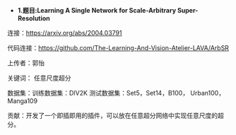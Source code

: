 - **1.题目:Learning A Single Network for Scale-Arbitrary Super-Resolution**

连接：https://arxiv.org/abs/2004.03791

代码连接：https://github.com/The-Learning-And-Vision-Atelier-LAVA/ArbSR

上传者：郭怡

关键词： 任意尺度超分

数据集：训练数据集：DIV2K 测试数据集：Set5，Set14，B100， Urban100， Manga109

贡献：开发了一个即插即用的插件，可以放在任意超分网络中实现任意尺度的超分。

